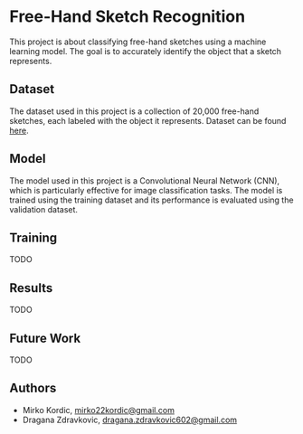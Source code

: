 # Free-Hand Sketch Recognition

This project is about classifying free-hand sketches using a machine learning model. The goal is to accurately identify the object that a sketch represents.

## Dataset

The dataset used in this project is a collection of 20,000 free-hand sketches, each labeled with the object it represents. Dataset can be found [here](https://cybertron.cg.tu-berlin.de/eitz/projects/classifysketch/).

## Model

The model used in this project is a Convolutional Neural Network (CNN), which is particularly effective for image classification tasks. The model is trained using the training dataset and its performance is evaluated using the validation dataset.

## Training

TODO

## Results

TODO

## Future Work

TODO

## Authors

* Mirko Kordic, mirko22kordic@gmail.com
* Dragana Zdravkovic, dragana.zdravkovic602@gmail.com